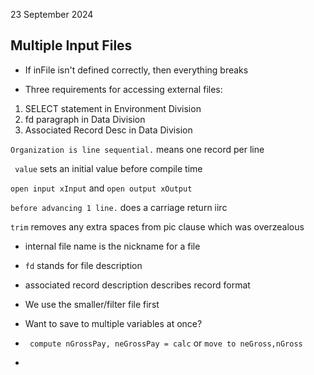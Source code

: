 23 September 2024

## Multiple Input Files

- If inFile isn't defined correctly, then everything breaks

- Three requirements for accessing external files:
1. SELECT statement in Environment Division
2. fd paragraph in Data Division
3. Associated Record Desc in Data Division

``Organization is line sequential.`` means one record per line

`` value`` sets an initial value before compile time

``open input xInput`` and ``open output xOutput``

``before advancing 1 line.`` does a carriage return iirc

``trim`` removes any extra spaces from pic clause which was overzealous

- internal file name is the nickname for a file
- ``fd`` stands for file description
- associated record description describes record format
- We use the smaller/filter file first

- Want to save to multiple variables at once?
- `` compute nGrossPay, neGrossPay = calc`` or ``move to neGross,nGross``
- 
